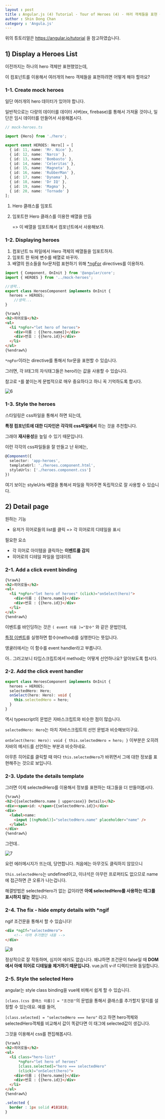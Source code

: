 ```yaml
---
layout : post
title : Angular.js (4) Tutorial - Tour of Heroes (4) - 여러 객체들을 표현 + 디테일 페이지
author : Shin Dong Chan
category : 'Angula.js'
---
```


위의 튜토리얼은 https://angular.io/tutorial 을 참고하였습니다.

## 1) Display a Heroes List

이전까지는 하나의 hero 객체만 표현했었는데,

이 컴포넌트를 이용해서 여러개의 hero 객체들을 표현하려면 어떻게 해야 할까요?

### 1-1. Create mock heroes

일단 여러개의 hero 데이터가 있어야 합니다.

일반적으로는 다량의 데이터를 데이터 서버(ex, firebase)를 통해서 가져올 것이나, 일단은 임시 데이터를 만들어서 사용해봅시다.

```typescript
// mock-heroes.ts

import {Hero} from './hero';

export const HEROES: Hero[] = [
  { id: 11, name: 'Mr. Nice' },
  { id: 12, name: 'Narco' },
  { id: 13, name: 'Bombasto' },
  { id: 14, name: 'Celeritas' },
  { id: 15, name: 'Magneta' },
  { id: 16, name: 'RubberMan' },
  { id: 17, name: 'Dynama' },
  { id: 18, name: 'Dr IQ' },
  { id: 19, name: 'Magma' },
  { id: 20, name: 'Tornado' }
];
```

1. Hero 클래스를 임포트

2. 임포트한 Hero 클래스를 이용한 배열을 만듬

   => 이 배열을 임포트해서 컴포넌트에서 사용해보자.

### 1-2. Displaying heroes

1. 컴포넌트 ts 파일에서 Hero 객체의 배열들을 임포트하자.
2. 임포트 한 뒤에 변수를 배열로 바꾸자.
3. 배열의 원소들을 for문처럼 표현하기 위해 [*ngFor](<https://angular.io/guide/template-syntax#ngFor>) directives를 이용하자.

```typescript
import { Component, OnInit } from '@angular/core';
import { HEROES } from '../mock-heroes';

//생략..
export class HeroesComponent implements OnInit {
  heroes = HEROES;
    //생략...
}
```

```html
{%raw%}
<h2>히어로들</h2>
<ul>
  <li *ngFor="let hero of heroes">
    <div>이름 : {{hero.name}}</div>
    <div>번호 : {{hero.id}}</div>
  </li>
</ul>
{%endraw%}
```

`*ngFor`이라는 directive를 통해서 for문을 표현할 수 있습니다.

그러면, 각 li태그의 자식태그들은 hero라는 값을 사용할 수 있습니다.

참고로 `*`를 붙이는게 문법적으로 매우 중요하다고 하니 꼭 기억하도록 합시다.

![6](https://user-images.githubusercontent.com/37765338/57979852-ee4bc100-7a5d-11e9-9ffc-bd91699b633e.PNG)

### 1-3. Style the heroes

스타일링은 css파일을 통해서 하면 되는데,

**특정 컴포넌트에 대한 디자인은 각각의 css파일에서** 하는 것을 추천합니다.

그래야 **재사용성**을 높일 수 있기 때문입니다.

이런 각각의 css파일들을 잘 만들고 난 뒤에는,

```typescript
@Component({
  selector: 'app-heroes',
  templateUrl: './heroes.component.html',
  styleUrls: ['./heroes.component.css']
})
```

여기 보이는 styleUrls 배열을 통해서 파일을 적어주면 독립적으로 잘 사용할 수 있습니다.

## 2) Detail page

원하는 기능

- 유저가 히어로들의 list를 클릭 => 각 히어로의 디테일을 표시

필요한 요소

- 각 히어로 아이템을 클릭하는 **이벤트를 감지**
- 히어로의 디테일 파일을 업데이트

### 2-1. Add a click event binding

```html
{%raw%}
<h2>히어로들</h2>
<ul>
  <li *ngFor="let hero of heroes" (click)="onSelect(hero)">
    <div>이름 : {{hero.name}}</div>
    <div>번호 : {{hero.id}}</div>
  </li>
</ul>
{%endraw%}
```

이벤트를 바인딩하는 것은 `( event 이름 )="함수"` 와 같은 문법인데,

[특정 이벤트](<https://www.w3schools.com/jsref/dom_obj_event.asp>)를 실행하면 함수(method)를 실행한다는 뜻입니다.

앵귤러에서는 이 함수를 event handler라고 부릅니다.

아.. 그러고보니 타입스크립트에서 method는 어떻게 선언하나요? 알아보도록 합시다.

### 2-2. Add the click event handler

```typescript
export class HeroesComponent implements OnInit {
  heroes = HEROES;
  selectedHero: Hero;
  onSelect(hero: Hero): void {
    this.selectedHero = hero;
  }
}
```

역시 typescript의 문법은 자바스크립트와 비슷한 점이 많습니다.

`selectedHero: Hero`는 마치 자바스크립트의 선언 문법과 비슷해보이구요.

 `onSelect(hero: Hero): void {
    this.selectedHero = hero;
  }` 이부분은 오히려 자바의 메서드를 선언하는 부분과 비슷하네요.

아무튼 히어로를 클릭할 때 마다 `this.selectedHero`가 바뀌면서 그에 대한 정보를 표현해주는 것으로 보입니다.

### 2-3. Update the details template

그러면 이제 selectedHero를 이용해서 정보를 표현하는 태그들을 더 만들어봅시다.

```html
{%raw%}
<h2>{{selectedHero.name | uppercase}} Details</h2>
<div><span>id: </span>{{selectedHero.id}}</div>
<div>
  <label>name:
    <input [(ngModel)]="selectedHero.name" placeholder="name" />
  </label>
</div>
{%endraw%}
```

그런데..

![7](https://user-images.githubusercontent.com/37765338/57979853-eee45780-7a5d-11e9-829f-04c22190e003.PNG)

요런 에러메시지가 뜨는데, 당연합니다. 처음에는 아무것도 클릭하지 않았으니

`this.selectedHero`는 undefined이고, 이녀석은 아무런 프로퍼티도 없으므로 name에 접근하면 큰 오류가 나는겁니다.

해결방법은 selectedHero가 없는 값이라면 **아예 selectedHero를 사용하는 태그를 표시하지 않는 것**입니다.

### 2-4. The fix - hide empty details with *ngif

ngif 조건문을 통해서 할 수 있습니다! 

```html
<div *ngIf="selectedHero">
	<!-- 아까 추가했던 내용 -->
</div>
```

![8](https://user-images.githubusercontent.com/37765338/57979854-ef7cee00-7a5d-11e9-90b2-3a81bc4d6260.PNG)

정상적으로 잘 작동하며, 심지어 에러도 없습니다. 왜냐하면 조건문이 false일 때 **DOM에서 아예 히어로 디테일을 제거하기 때문입니다.** vue.js의 v-if 디렉티브와 동일합니다.

### 2-5. Style the selected Hero

angular는 style class binding을 vue에 비해서 쉽게 할 수 있습니다.

`[class.(css 클래스 이름)] = "조건문"`의 문법을 통해서 클래스를 추가할지 말지를 설정할 수 있는데요. 예를 들어,

`[class.selected] = "selectedHero === hero"` 라고 하면 hero객체와 selectedHero객체를 비교해서 값이 똑같다면 이 태그에 selected값이 생깁니다.

그것을 이용해서 css를 편집해봅시다.

```html
{%raw%}
<h2>히어로들</h2>
<ul>
  <li class="hero-list"
      *ngFor="let hero of heroes"
      [class.selected]="hero === selectedHero"
      (click)="onSelect(hero)">
    <div>이름 : {{hero.name}}</div>
    <div>번호 : {{hero.id}}</div>
  </li>
</ul>
{%endraw%}
```

```css
.selected {
  border : 1px solid #181818;
}
```


